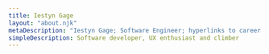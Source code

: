 ```yaml
---
title: Iestyn Gage
layout: "about.njk"
metaDescription: "Iestyn Gage; Software Engineer; hyperlinks to career aspects and social media"
simpleDescription: Software developer, UX enthusiast and climber
---
```

